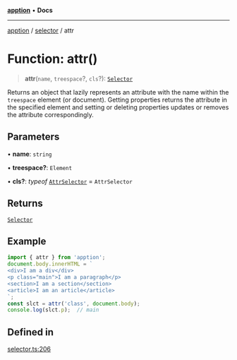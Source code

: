 [**apption**](../../README.md) • **Docs**

***

[apption](../../modules.md) / [selector](../README.md) / attr

# Function: attr()

> **attr**(`name`, `treespace`?, `cls`?): [`Selector`](../classes/Selector.md)

Returns an object that lazily represents an attribute with the name within the `treespace` element (or document).
Getting properties returns the attribute in the specified element and setting or deleting properties 
updates or removes the attribute correspondingly.

## Parameters

• **name**: `string`

• **treespace?**: `Element`

• **cls?**: *typeof* [`AttrSelector`](../classes/AttrSelector.md) = `AttrSelector`

## Returns

[`Selector`](../classes/Selector.md)

## Example

```ts
import { attr } from 'apption';
document.body.innerHTML = `
<div>I am a div</div>
<p class="main">I am a paragraph</p>
<section>I am a section</section>
<article>I am an article</article>
`;
const slct = attr('class', document.body);
console.log(slct.p);  // main
```

## Defined in

[selector.ts:206](https://github.com/mksunny1/apption/blob/b06f059586e3c06c29fccfd5bd8250a5c5e800b1/src/selector.ts#L206)
